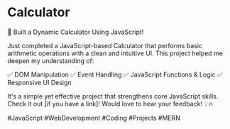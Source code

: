 # Calculator
🚀 Built a Dynamic Calculator Using JavaScript!

Just completed a JavaScript-based Calculator that performs basic arithmetic operations with a clean and intuitive UI. This project helped me deepen my understanding of:

✅ DOM Manipulation
✅ Event Handling
✅ JavaScript Functions & Logic
✅ Responsive UI Design

It's a simple yet effective project that strengthens core JavaScript skills. Check it out [if you have a link]! Would love to hear your feedback! 💡🔥

#JavaScript #WebDevelopment #Coding #Projects #MERN
